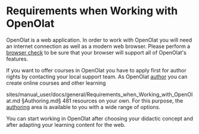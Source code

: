 #  Requirements when Working with OpenOlat

OpenOlat is a web application. In order to work with OpenOlat you will need an
internet connection as well as a modern web browser.  Please perform a
[browser check](../login/Login_Page.md#LoginPage-login_browsercheck) to be sure that
your browser will support all of OpenOlat's features.

If you want to offer courses in OpenOlat you have to apply first for author
rights by contacting your local support team. As OpenOlat [author](Roles_and_Rights.md) you can create online courses and other learning

sites/manual_user/docs/general/Requirements_when_Working_with_OpenOlat.md §Authoring.md§ 481
resources on your own. For this purpose, the [authoring](authoring/index.md) area
is available to you with a wide range of options.

You can start working in OpenOlat after choosing your didactic concept and
after adapting your learning content for the web.

